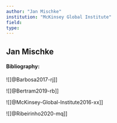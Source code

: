 ```yaml
---
author: "Jan Mischke"
institution: "McKinsey Global Institute"
field:
type:
---
```


## Jan Mischke
#### Bibliography:

![[@Barbosa2017-rj]]

![[@Bertram2019-rb]]

![[@McKinsey-Global-Institute2016-xx]]

![[@Ribeirinho2020-mq]]